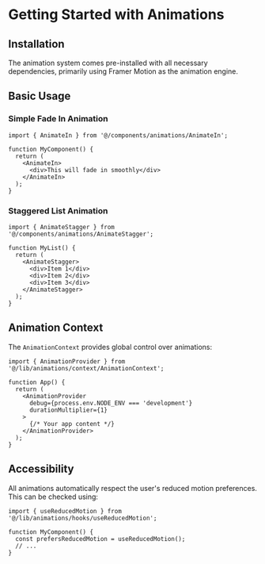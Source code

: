 # Getting Started with Animations

## Installation
The animation system comes pre-installed with all necessary dependencies, primarily using Framer Motion as the animation engine.

## Basic Usage

### Simple Fade In Animation
```tsx
import { AnimateIn } from '@/components/animations/AnimateIn';

function MyComponent() {
  return (
    <AnimateIn>
      <div>This will fade in smoothly</div>
    </AnimateIn>
  );
}
```

### Staggered List Animation
```tsx
import { AnimateStagger } from '@/components/animations/AnimateStagger';

function MyList() {
  return (
    <AnimateStagger>
      <div>Item 1</div>
      <div>Item 2</div>
      <div>Item 3</div>
    </AnimateStagger>
  );
}
```

## Animation Context
The `AnimationContext` provides global control over animations:

```tsx
import { AnimationProvider } from '@/lib/animations/context/AnimationContext';

function App() {
  return (
    <AnimationProvider
      debug={process.env.NODE_ENV === 'development'}
      durationMultiplier={1}
    >
      {/* Your app content */}
    </AnimationProvider>
  );
}
```

## Accessibility
All animations automatically respect the user's reduced motion preferences. This can be checked using:

```tsx
import { useReducedMotion } from '@/lib/animations/hooks/useReducedMotion';

function MyComponent() {
  const prefersReducedMotion = useReducedMotion();
  // ...
}
```
